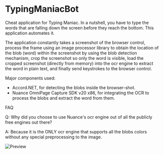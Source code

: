 # TypingManiacBot
Cheat application for Typing Maniac. In a nutshell, you have to type the words that are falling down the screen before they reach the bottom. This application automates it.

The application constantly takes a screenshot of the browser control, process the frame using an image processor library to obtain the location of the blob (word) within the screenshot by using the blob detection mechanism, crop the screenshot so only the word is visible, load the cropped screenshot (directly from memory) into the ocr engine to extract the word in plain text, and finally send keystrokes to the browser control.

Major components used:
- Accord.NET, for detecting the blobs inside the browser-shot.
- Nuance OmniPage Capture SDK v20 x86, for integrating the OCR to process the blobs and extract the word from them.

FAQ

Q: Why did you choose to use Nuance's ocr engine out of all the publicly free engines out there?

A: Because it is the ONLY ocr engine that supports all the blobs colors without any special preprocessing to the image.

![Preview](https://media.giphy.com/media/3kD720uJrRZXKCWLAf/giphy.gif)
